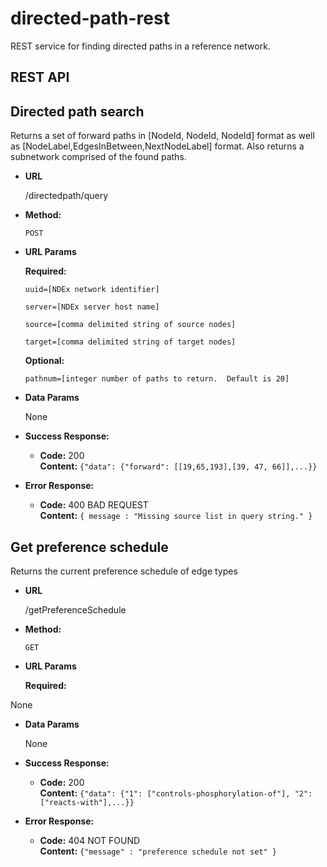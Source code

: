 directed-path-rest
===========

REST service for finding directed paths in a reference network.

## REST API

**Directed path search**
----
  Returns a set of forward paths in [NodeId, NodeId, NodeId] format as well as [NodeLabel,EdgesInBetween,NextNodeLabel] format.  Also returns a subnetwork comprised of the found paths.

* **URL**

  /directedpath/query

* **Method:**

  `POST`
  
*  **URL Params**

   **Required:**
 
   `uuid=[NDEx network identifier]`
   
   `server=[NDEx server host name]`
   
   `source=[comma delimited string of source nodes]`
   
   `target=[comma delimited string of target nodes]`
   
   
   **Optional:**
   
   `pathnum=[integer number of paths to return.  Default is 20]`
 
* **Data Params**

  None

* **Success Response:**

  * **Code:** 200 <br />
    **Content:** `{"data": {"forward": [[19,65,193],[39, 47, 66]],...}}`
 
* **Error Response:**

  * **Code:** 400 BAD REQUEST <br />
    **Content:** `{ message : "Missing source list in query string." }`



**Get preference schedule**
----
  Returns the current preference schedule of edge types

* **URL**

  /getPreferenceSchedule

* **Method:**

  `GET`
  
*  **URL Params**

   **Required:**
 
  None
   
* **Data Params**

  None

* **Success Response:**

  * **Code:** 200 <br />
    **Content:** `{"data": {"1": ["controls-phosphorylation-of"], "2": ["reacts-with"],...}}`
 
* **Error Response:**

  * **Code:** 404 NOT FOUND <br />
    **Content:** `{"message" : "preference schedule not set" }`


